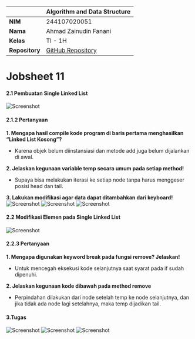 |  | Algorithm and Data Structure |
|--|--|
| **NIM** |  244107020051 |
| **Nama** |  Ahmad Zainudin Fanani |
| **Kelas** | TI - 1H |
| **Repository** | [GitHub Repository](https://github.com/Ahmad-Zainudin-Fanani/ALSD_1)

# Jobsheet 11
#### 2.1 Pembuatan Single Linked List
![Screenshot](img/1.png)

#### 2.1.2 Pertanyaan

**1. Mengapa hasil compile kode program di baris pertama menghasilkan “Linked List Kosong”?**
- Karena objek belum diinstansiasi dan metode add juga belum dijalankan di awal.

**2. Jelaskan kegunaan variable temp secara umum pada setiap method!**
- Supaya bisa melakukan iterasi ke setiap node tanpa harus menggeser posisi head dan tail.

**3. Lakukan modifikasi agar data dapat ditambahkan dari keyboard!**
![Screenshot](img/2.png)
![Screenshot](img/3.png)
![Screenshot](img/4.png)


#### 2.2 Modifikasi Elemen pada Single Linked List 

![Screenshot](img/5.png)

#### 2.2.3 Pertanyaan

**1. Mengapa digunakan keyword break pada fungsi remove? Jelaskan!**
- Untuk mencegah eksekusi kode selanjutnya saat syarat pada if sudah dipenuhi.

**2. Jelaskan kegunaan kode dibawah pada method remove**
- Perpindahan dilakukan dari node setelah temp ke node selanjutnya, dan jika tidak ada node lagi setelahnya, maka temp dijadikan tail.

#### 3.Tugas

![Screenshot](img/6.png)
![Screenshot](img/7.png)
![Screenshot](img/8.png)
